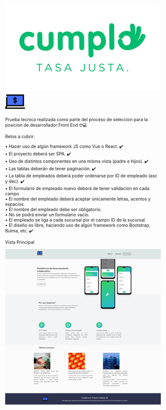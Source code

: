  ![](src/img/logo-cumplo.png)
  ![](src/img/bank-online.png)
 
 Prueba tecnica realizada como parte del proceso de seleccion para la posicion de desarrollador Front End :nerd_face::computer:
 
 Retos a cubrir:
 
•	Hacer uso de algún framework JS como Vue o React. :heavy_check_mark:
<br />
•	El proyecto deberá ser SPA. :heavy_check_mark:
<br />
•	Uso de distintos componentes en una misma vista (padre e hijos). :heavy_check_mark:
<br />
•	Las tablas deberán de tener paginación. :heavy_check_mark:
<br />
•	La tabla de empleados deberá poder ordenarse por ID de empleado (asc y dec). :heavy_check_mark:
<br />
•	El formulario de empleado nuevo deberá de tener validación en cada campo
<br />
•	El nombre del empleado deberá aceptar únicamente letras, acentos y espacios.
<br />
•	El nombre del empleado debe ser obligatorio.
<br />
•	No se podrá enviar un formulario vacío.
<br />
•	El empleado se liga a cada sucursal por el campo ID de la sucursal.
<br />
•	El diseño es libre, haciendo uso de algún framework como Bootstrap, Bulma, etc. :heavy_check_mark:
<br />

Vista Principal

![](src/img/main.png)

